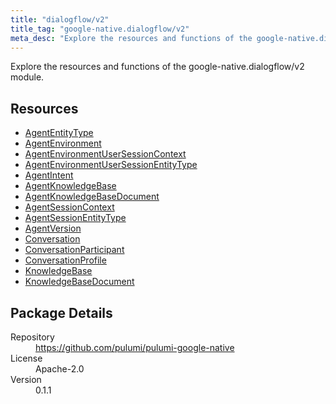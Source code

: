 ```yaml
---
title: "dialogflow/v2"
title_tag: "google-native.dialogflow/v2"
meta_desc: "Explore the resources and functions of the google-native.dialogflow/v2 module."
---
```


<!-- WARNING: this file was generated by Pulumi Docs Generator. -->
<!-- Do not edit by hand unless you're certain you know what you are doing! -->

Explore the resources and functions of the google-native.dialogflow/v2 module.

<h2 id="resources">Resources</h2>
<ul class="api">
    <li><a href="agententitytype" title="AgentEntityType"><span class="symbol resource"></span>AgentEntityType</a></li>
    <li><a href="agentenvironment" title="AgentEnvironment"><span class="symbol resource"></span>AgentEnvironment</a></li>
    <li><a href="agentenvironmentusersessioncontext" title="AgentEnvironmentUserSessionContext"><span class="symbol resource"></span>AgentEnvironmentUserSessionContext</a></li>
    <li><a href="agentenvironmentusersessionentitytype" title="AgentEnvironmentUserSessionEntityType"><span class="symbol resource"></span>AgentEnvironmentUserSessionEntityType</a></li>
    <li><a href="agentintent" title="AgentIntent"><span class="symbol resource"></span>AgentIntent</a></li>
    <li><a href="agentknowledgebase" title="AgentKnowledgeBase"><span class="symbol resource"></span>AgentKnowledgeBase</a></li>
    <li><a href="agentknowledgebasedocument" title="AgentKnowledgeBaseDocument"><span class="symbol resource"></span>AgentKnowledgeBaseDocument</a></li>
    <li><a href="agentsessioncontext" title="AgentSessionContext"><span class="symbol resource"></span>AgentSessionContext</a></li>
    <li><a href="agentsessionentitytype" title="AgentSessionEntityType"><span class="symbol resource"></span>AgentSessionEntityType</a></li>
    <li><a href="agentversion" title="AgentVersion"><span class="symbol resource"></span>AgentVersion</a></li>
    <li><a href="conversation" title="Conversation"><span class="symbol resource"></span>Conversation</a></li>
    <li><a href="conversationparticipant" title="ConversationParticipant"><span class="symbol resource"></span>ConversationParticipant</a></li>
    <li><a href="conversationprofile" title="ConversationProfile"><span class="symbol resource"></span>ConversationProfile</a></li>
    <li><a href="knowledgebase" title="KnowledgeBase"><span class="symbol resource"></span>KnowledgeBase</a></li>
    <li><a href="knowledgebasedocument" title="KnowledgeBaseDocument"><span class="symbol resource"></span>KnowledgeBaseDocument</a></li>
</ul>

<h2 id="package-details">Package Details</h2>
<dl class="package-details">
	<dt>Repository</dt>
	<dd><a href="https://github.com/pulumi/pulumi-google-native">https://github.com/pulumi/pulumi-google-native</a></dd>
	<dt>License</dt>
	<dd>Apache-2.0</dd>
	<dt>Version</dt>
	<dd>0.1.1</dd>
</dl>

